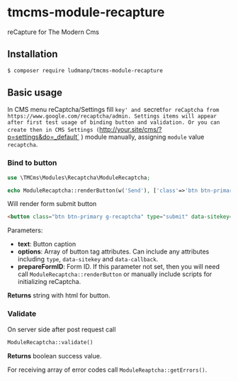 # tmcms-module-recapture
reCapture for The Modern Cms

## Installation

``` bash
$ composer require ludmanp/tmcms-module-recapture
```

## Basic usage

In CMS menu reCaptcha/Settings fill `key' and `secret` for reCaptcha from https://www.google.com/recaptcha/admin.
Settings items will appear after first test usage of binding button and validation. Or you can create then in CMS Settings ( `http://your.site/cms/?p=settings&do=_default` ) module manually, assigning `module` value `recaptcha`.

### Bind to button

```php
use \TMCms\Modules\Recaptcha\ModuleRecaptcha;

echo ModuleRecaptcha::renderButton(w('Send'), ['class'=>'btn btn-primary'], 'contactForm');
```

Will render form submit button

```html
<button class="btn btn-primary g-recaptcha" type="submit" data-sitekey="Your-ReCaptchure-Key " data-callback="onSubmit">Send</button>
```

Parameters:

* **text**:  Button caption
* **options**:  Array of button tag attributes. Can include any attributes including `type`, `data-sitekey` and `data-callback`.
* **prepareFormID**:  Form ID. If this parameter not set, then you will need call `ModuleRecaptcha::renderButton` or manually include scripts for initializing reCaptcha.

**Returns** string with html for button.

### Validate

On server side after post request call

```php
ModuleRecaptcha::validate()
```

**Returns** boolean success value.

For receiving array of error codes call `ModuleReaptcha::getErrors()`.
